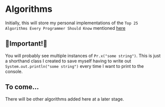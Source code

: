# Algorithms

Initially, this will store my personal implementations of the `Top 25 Algorithms Every Programmer Should Know` mentioned [here](https://www.techiedelight.com/top-25-algorithms-every-programmer-should-know/)

## 📢Important!📢
You will probably see multiple instances of `Pr.x("some string")`. This is just a shorthand class I created to save myself having to write out `System.out.println("some string")` every time I want to print to the console.

## To come...

There will be other algorithms added here at a later stage.
